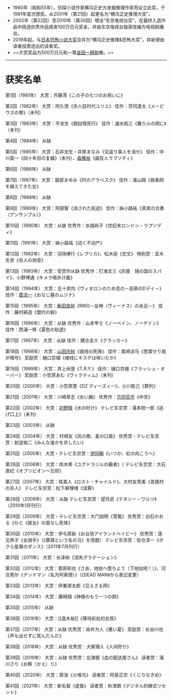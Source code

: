 - 1980年（昭和55年），侦探小说作家横沟正史为发掘推理作家而设立此奖，于1981年首次颁奖。从2001年（第21回）起更名为“横沟正史推理大奖”。
- 2002年（第22回）至2010年（第30回）增设“东京电视台奖”，在最终入选作品中挑选优秀作品颁发100万日元奖金，并由东京电视台独家改编为电视剧播出。
- 2019年起，与[日本恐怖小说大奖](日本恐怖小说大奖.md)合并为“横沟正史推理&恐怖大奖”，并新增由读者投票选出的读者奖。
- ==大赏奖品为500万日元和一尊[金田一耕助](金田一耕助.md)像。==

---

# 获奖名单

第1回（1981年）
大赏：齐藤澪《この子の七つのお祝いに》

第2回（1982年）
大赏：阿久悠《杀人狂时代ユリエ》
佳作：芳冈道太《メービウスの帯》（未刊）

第3回（1983年）
大赏：平龙生《脱狱情死行》
佳作：速水拓三《篝り火の阴に》（未刊）

第4回（1984年）
从缺

第5回（1985年）
大赏：石井龙生・井原まなみ《见返り美人を消せ》
佳作：中川英一《四十年目の复雠》（未刊）、[森雅裕](森雅裕.md)《画狂人ラプソディ》

第6回（1986年）
从缺

第7回（1987年）
大赏：服部まゆみ《时のアラベスク》
佳作：浦山翔《铁条网を越えてきた女》

第8回（1988年）
从缺

第9回（1989年）
大赏：阿部智《消された航迹》
佳作：姊小路祐《真実の合奏（アンサンブル）》

第10回（1990年）
大赏：从缺
优秀作：水城岭子《世纪末ロンドン・ラプソディ》

第11回（1991年）
大赏：姊小路祐《动く不动产》

第12回（1992年）
大赏：羽场博行《レプリカ》、松木丽《恋文》
特别赏：亚木冬彦《杀人の驹音》

第13回（1993年）
大赏：受赏作从缺
优秀作：打海文三《灰姫　镜の国のスパイ》、小野博通《キメラ暗杀计画》

第14回（1994年）
大赏：五十岚均《ヴィオロンのため息の－高原のDデイ－》
佳作：[霞流一](霞流一.md)《おなじ墓のムジナ》

第15回（1995年）
大赏：[柴田良树](柴田芳树.md)《RIKO－女神（ヴィーナス）の永远－》
佳作：藤村耕造《盟约の砦》

第16回（1996年）
大赏：从缺
优秀作：山本甲士《ノーペイン、ノーゲイン》
佳作：西浦一辉《夏色の轨迹》

第17回（1997年）
大赏：从缺
佳作：建仓圭介《クラッカー》

第18回（1998年）
大赏：[山田宗树](山田宗树.md)《直线の死角》
佳作：尾崎谅马《思案せり我が暗号》
奖励赏：樋口京辅《棱线にキスゲは咲いたか》

第19回（1999年）
大赏：井上尚登《T.R.Y.》
佳作：樋口京辅《フラッシュ・オーバー》
奖励赏：小笠原あむ《ヴィクティム》（未刊）

第20回（2000年）
大赏：小笠原慧《DZ ディーズィー》、小川胜己《葬列》

第21回（2001年）
大赏：川崎草志《长い腕》
优秀作：[鸟饲否宇](鸟饲否宇.md)《中空》

第22回（2002年）
大赏：[初野晴](初野晴.md)《水の时计》
テレビ东京赏：滝本阳一郎《逃げ口上》（未刊）

第23回（2003年）
从缺

第24回（2004年）
大赏：村崎友《风の歌、星の口笛》
优秀赏・テレビ东京赏：射逆裕二《みんな谁かを杀したい》

第25回（2005年）
大赏・テレビ东京赏：[伊冈瞬](伊冈瞬.md)《いつか、虹の向こうへ》

第26回（2006年）
大赏：桂木希《ユグドラジルの霸者》（
テレビ东京赏：大石直纪《オブリビオン〜忘却》

第27回（2007年）
大赏：桂美人《ロスト・チャイルド》、大村友贵美《首挽村の杀人》
テレビ东京赏：松下麻理绪《误算》

第28回（2008年）
大赏：从缺
テレビ东京赏：望月武《テネシー・ワルツ》（2010年1月刊行）

第29回（2009年）
大赏・テレビ东京赏：大门刚明《雪冤》
优秀赏：白石かおる《仆と《彼女》の首なし死体》

第30回（2010年）
大赏：伊与原新《お台场アイランドベイビー》
优秀赏：莲见恭子《女骑手》（《蔷薇という名の马》を改题）
テレビ东京赏：佐仓淳一《ボクら星屑のダンス》（2011年7月刊行）

第31回（2011年）
大赏：长泽树《消失グラデーション》

第32回（2012年）
大赏：菅原和也《さあ、地狱へ堕ちよう（下地狱吧！）》、河合莞尔《デッドマン（名为阿索德）》（《DEAD MAN》から表记変更）

第33回（2013年）
大赏：伊兼源太郎《见えざる网》

第34回（2014年）
大赏：藤崎翔《神様のもう一つの颜》

第35回（2015年）
从缺

第36回（2016年）
大赏：[[逸木裕]]《等待彩虹的女孩》

第37回（2017年）
大赏：从缺
优秀赏：染井为人《悪い夏》
奖励赏：长谷川也《声も出せずに死んだんだ》

第38回（2018年）
大赏：从缺
优秀赏：犬冢理人《人间狩り》

第39回（2019年）
大赏：从缺
优秀赏：北海银《血の配达屋さん》
读者赏：滝川さり《お孵（かえ）り》

第40回（2020年）
大赏：原浩《火喰鸟》
读者赏：阿泉正宗《くじりなきめ》

第41回（2021年）
大赏：新名智《虚鱼》
读者赏：秋津朗《デジタル的蝉式リセット》